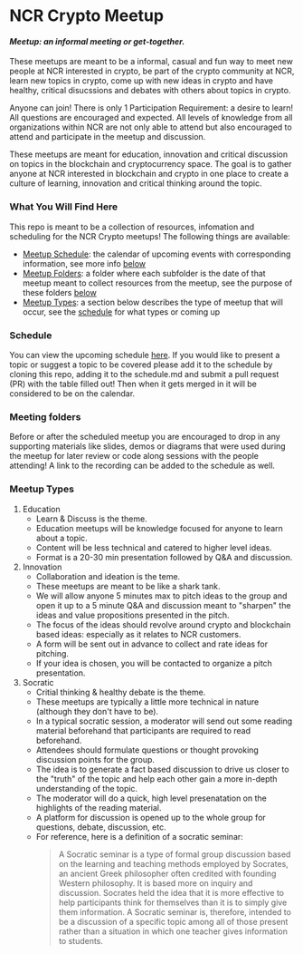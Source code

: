 # NCR Crypto Meetup
#### *Meetup: an informal meeting or get-together.*

These meetups are meant to be a informal, casual and fun way to meet new people at NCR interested in crypto, be part of the crypto community at NCR, learn new topics in crypto, come up with new ideas in crypto and have healthy, critical disucssions and debates with others about topics in crypto.

Anyone can join! There is only 1 Participation Requirement: a desire to learn! All questions are encouraged and expected. All levels of knowledge from all organizations within NCR are not only able to attend but also encouraged to attend and participate in the meetup and discussion.

These meetups are meant for education, innovation and critical discussion on topics in the blockchain and cryptocurrency space. The goal is to gather anyone at NCR interested in blockchain and crypto in one place to create a culture of learning, innovation and critical thinking around the topic.

### What You Will Find Here
This repo is meant to be a collection of resources, infomation and scheduling for the NCR Crypto meetups! The following things are available:
- [Meetup Schedule](./schedule.md): the calendar of upcoming events with corresponding information, see more info [below](#schedule)
- [Meetup Folders](./meetups): a folder where each subfolder is the date of that meetup meant to collect resources from the meetup, see the purpose of these folders [below](#meeting-folders)
- [Meetup Types](#meetup-types): a section below describes the type of meetup that will occur, see the [schedule](./schedule.md) for what types or coming up

### Schedule
You can view the upcoming schedule [here](./schedule.md). If you would like to present a topic or suggest a topic to be covered please add it to the schedule by cloning this repo, adding it to the schedule.md and submit a pull request (PR) with the table filled out! Then when it gets merged in it will be considered to be on the calendar.

### Meeting folders
Before or after the scheduled meetup you are encouraged to drop in any supporting materials like slides, demos or diagrams that were used during the meetup for later review or code along sessions with the people attending! A link to the recording can be added to the schedule as well.

### Meetup Types
1. Education 
   - Learn & Discuss is the theme.
   - Education meetups will be knowledge focused for anyone to learn about a topic.
   - Content will be less technical and catered to higher level ideas.
   - Format is a 20-30 min presentation followed by Q&A and discussion.
2. Innovation
   - Collaboration and ideation is the teme.
   - These meetups are meant to be like a shark tank.
   - We will allow anyone 5 minutes max to pitch ideas to the group and open it up to a 5 minute Q&A and discussion meant to "sharpen" the ideas and value propositions presented in the pitch.
   - The focus of the ideas should revolve around crypto and blockchain based ideas: especially as it relates to NCR customers.
   - A form will be sent out in advance to collect and rate ideas for pitching.
   - If your idea is chosen, you will be contacted to organize a pitch presentation.
3. Socratic
   - Critial thinking & healthy debate is the theme.
   - These meetups are typically a little more technical in nature (although they don't have to be).
   - In a typical socratic session, a moderator will send out some reading material beforehand that participants are required to read beforehand.
   - Attendees should formulate questions or thought provoking discussion points for the group.
   - The idea is to generate a fact based discussion to drive us closer to the "truth" of the topic and help each other gain a more in-depth understanding of the topic.
   - The moderator will do a quick, high level presenatation on the highlights of the reading material.
   - A platform for discussion is opened up to the whole group for questions, debate, discussion, etc. 
   - For reference, here is a definition of a socratic seminar:
       > A Socratic seminar is a type of formal group discussion based on the learning and teaching methods employed by Socrates, an
       > ancient Greek philosopher often credited with founding Western philosophy. It is based more on inquiry and discussion. Socrates
       > held the idea that it is more effective to help participants think for themselves than it is to simply give them information. A
       > Socratic seminar is, therefore, intended to be a discussion of a specific topic among all of those present rather than a
       > situation in which one teacher gives information to students.
